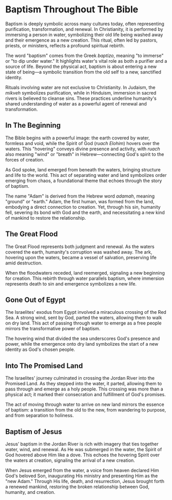 # Baptism Throughout The Bible

Baptism is deeply symbolic across many cultures today, often representing purification, transformation, and renewal. In Christianity, it is performed by immersing a person in water, symbolizing their old life being washed away and their emergence as a new creation. This ritual, often led by pastors, priests, or ministers, reflects a profound spiritual rebirth.

The word "baptism" comes from the Greek *baptizo*, meaning "to immerse" or "to dip under water." It highlights water's vital role as both a purifier and a source of life. Beyond the physical act, baptism is about entering a new state of being—a symbolic transition from the old self to a new, sanctified identity.

Rituals involving water are not exclusive to Christianity. In Judaism, the *mikveh* symbolizes purification, while in Hinduism, immersion in sacred rivers is believed to cleanse sins. These practices underline humanity's shared understanding of water as a powerful agent of renewal and transformation.

## In The Beginning

The Bible begins with a powerful image: the earth covered by water, formless and void, while the Spirit of God (*ruach Elohim*) hovers over the waters. This "hovering" conveys divine presence and activity, with *ruach* also meaning "wind" or "breath" in Hebrew—connecting God's spirit to the forces of creation.

As God spoke, land emerged from beneath the waters, bringing structure and life to the world. This act of separating water and land symbolizes order emerging from chaos, a foundational theme that echoes through the story of baptism.

The name "Adam" is derived from the Hebrew word *adamah*, meaning "ground" or "earth." Adam, the first human, was formed from the land, embodying a direct connection to creation. Yet, through his sin, humanity fell, severing its bond with God and the earth, and necessitating a new kind of mankind to restore the relationship.

## The Great Flood

The Great Flood represents both judgment and renewal. As the waters covered the earth, humanity's corruption was washed away. The ark, hovering upon the waters, became a vessel of salvation, preserving life amid destruction.

When the floodwaters receded, land reemerged, signaling a new beginning for creation. This rebirth through water parallels baptism, where immersion represents death to sin and emergence symbolizes a new life.

## Gone Out of Egypt

The Israelites' exodus from Egypt involved a miraculous crossing of the Red Sea. A strong wind, sent by God, parted the waters, allowing them to walk on dry land. This act of passing through water to emerge as a free people mirrors the transformative power of baptism.

The hovering wind that divided the sea underscores God's presence and power, while the emergence onto dry land symbolizes the start of a new identity as God's chosen people.

## Into The Promised Land

The Israelites' journey culminated in crossing the Jordan River into the Promised Land. As they stepped into the water, it parted, allowing them to pass through and emerge as a holy people. This crossing was more than a physical act; it marked their consecration and fulfillment of God's promises.

The act of moving through water to arrive on new land mirrors the essence of baptism: a transition from the old to the new, from wandering to purpose, and from separation to holiness.

## Baptism of Jesus

Jesus’ baptism in the Jordan River is rich with imagery that ties together water, wind, and renewal. As He was submerged in the water, the Spirit of God hovered above Him like a dove. This echoes the hovering Spirit over the waters at creation, signaling the arrival of a new creation.

When Jesus emerged from the water, a voice from heaven declared Him God's beloved Son, inaugurating His ministry and presenting Him as the "new Adam." Through His life, death, and resurrection, Jesus brought forth a renewed mankind, restoring the broken relationship between God, humanity, and creation.